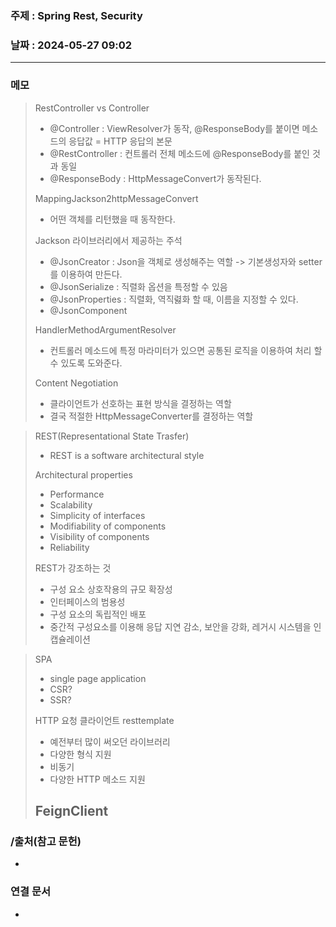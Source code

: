 ### 주제 : Spring Rest, Security

### 날짜 : 2024-05-27 09:02
----
### 메모
> RestController vs Controller
> 	- @Controller : ViewResolver가 동작, @ResponseBody를 붙이면 메소드의 응답값 = HTTP 응답의 본문
> 	- @RestController : 컨트롤러 전체 메소드에 @ResponseBody를 붙인 것과 동일
> 	- @ResponseBody : HttpMessageConvert가 동작된다.
> 
> MappingJackson2httpMessageConvert
> 	- 어떤 객체를 리턴했을 때 동작한다.
> 
> Jackson 라이브러리에서 제공하는 주석
> 	- @JsonCreator : Json을 객체로 생성해주는 역할 -> 기본생성자와 setter를 이용하여 만든다.
> 	- @JsonSerialize : 직렬화 옵션을 특정할 수 있음
> 	- @JsonProperties : 직렬화, 역직렳화 할 때, 이름을 지정할 수 있다.
> 	- @JsonComponent
> 
> HandlerMethodArgumentResolver
> 	- 컨트롤러 메소드에 특정 마라미터가 있으면 공통된 로직을 이용하여 처리 할 수 있도록 도와준다.
> 
> Content Negotiation
> 	- 클라이언트가 선호하는 표현 방식을 결정하는 역할
> 	- 결국 적절한 HttpMessageConverter를 결정하는 역할

> REST(Representational State Trasfer)
> 	- REST is a software architectural style
> 
> Architectural properties
> 	- Performance
> 	- Scalability
> 	- Simplicity of interfaces
> 	- Modifiability of components
> 	- Visibility of components
> 	- Reliability
> 
> REST가 강조하는 것
> 	- 구성 요소 상호작용의 규모 확장성
> 	- 인터페이스의 범용성
> 	- 구성 요소의 독립적인 배포
> 	- 중간적 구성요소를 이용해 응답 지연 감소, 보안을 강화, 레거시 시스템을 인캡슐레이션

> SPA
> 	- single page application
> 	- CSR?
> 	- SSR?
> 
> HTTP 요청 클라이언트
> resttemplate
> 	- 예전부터 많이 써오던 라이브러리
> 	- 다양한 형식 지원
> 	- 비동기
> 	- 다양한 HTTP 메소드 지원
> 
> FeignClient
> 	- 
 
### /출처(참고 문헌)
-

### 연결 문서
-
